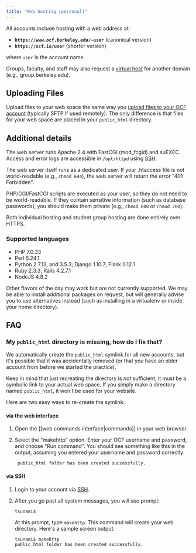 ```yaml
---
title: "Web hosting (personal)"
---
```


All accounts include hosting with a web address at:

- **`https://www.ocf.berkeley.edu/~user`** (canonical version)
- **`https://ocf.io/user`** (shorter version)

where `user` is the account name.

Groups, faculty, and staff may also request a [virtual host](/docs/services/vhost) for another domain (e.g., group.berkeley.edu).

## Uploading Files

Upload files to your web space the same way you [upload files to your OCF account](/docs/services/shell) (typically SFTP if used remotely). The only
difference is that files for your web space are placed in your `public_html`
directory.

## Additional details

The web server runs Apache 2.4 with FastCGI (mod_fcgid) and suEXEC.
Access and error logs are accessible in `/opt/httpd` using [SSH](/docs/services/shell).

The web server itself runs as a dedicated user. If your .htaccess file is not
world-readable (e.g., `chmod 644`), the web server will return the error "401
Forbidden".

PHP/CGI/FastCGI scripts are executed as your user, so they do not need to be
world-readable. If they contain sensitive information (such as database
passwords), you should make them private (e.g., `chmod 600` or `chmod 700`).

Both individual hosting and student group hosting are done entirely over HTTPS.

### Supported languages

- PHP 7.0.33
- Perl 5.24.1
- Python 2.7.13, and 3.5.3; Django 1.10.7; Flask 0.12.1
- Ruby 2.3.3; Rails 4.2.7.1
- NodeJS 4.8.2

Other flavors of the day may work but are not currently supported. We may be
able to install additional packages on request, but will generally advise you
to use alternatives instead (such as installing in a virtualenv or inside your
home directory).

## FAQ

### My `public_html` directory is missing, how do I fix that?

We automatically create the `public_html` symlink for all new accounts, but
it's possible that it was accidentally removed (or that you have an older
account from before we started the practice).

Keep in mind that just recreating the directory is _not_ sufficient; it must be
a symbolic link to your actual web space. If you simply make a directory named
`public_html`, it won't be used for your website.

Here are two easy ways to re-create the symlink:

#### via the web interface

1.  Open the [[web commands interface|commands]] in your web browser.
2.  Select the "makehttp" option. Enter your OCF username and password, and
    choose "Run command". You should see something like this in the output,
    assuming you entered your username and password correctly:

         public_html folder has been created successfully.

#### via SSH

1.  Login to your account via [SSH](/docs/services/shell).
2.  After you go past all system messages, you will see prompt:

        tsunami$

    At this prompt, type `makehttp`. This command will create your web
    directory. Here's a sample screen output:

        tsunami$ makehttp
        public_html folder has been created successfully.
